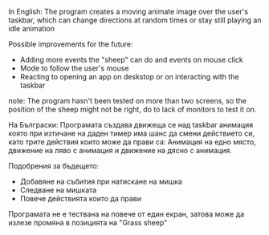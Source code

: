 In English:
The program creates a moving animate image over the user's taskbar, which can change directions at random times or stay still playing an idle animation

Possible improvements for the future:
- Adding more events the "sheep" can do and events on mouse click
- Mode to follow the user's mouse
- Reacting to opening an app on deskstop or on interacting with the taskbar

note:
The program hasn't been tested on more than two screens, so the position of the sheep might not be right, do to lack of monitors to test it on.

На Бълграски:
Програмата създава движеща се над taskbar анимация която при изтичане на даден тимер има шанс да смени действието си, като трите действия които може да прави са: Анимация на едно място, движение на ляво с анимация и движение на дясно с анимация.

Подобрения за бъдещето:
- Добавяне на събития при натискане на мишка
- Следване на мишката
- Повече действията които да прави

Програмата не е тествана на повече от един екран, затова може да излезе промяна в позицията на "Grass sheep"
